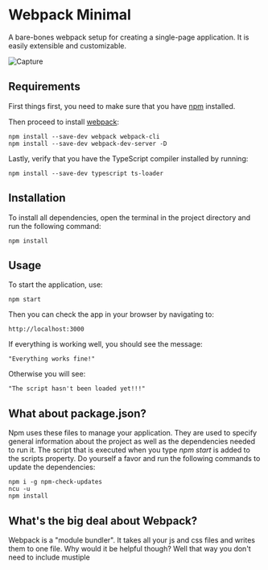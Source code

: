 # Webpack Minimal
A bare-bones webpack setup for creating a single-page application.
It is easily extensible and customizable.

![Capture](https://user-images.githubusercontent.com/37275728/186276468-2543c207-f235-43b9-b9d1-f3ad8d393ba6.PNG)

## Requirements

First things first, you need to make sure that you have [npm](https://www.npmjs.com/) installed.

Then proceed to install [webpack](https://webpack.js.org/):
    
    npm install --save-dev webpack webpack-cli
    npm install --save-dev webpack-dev-server -D
    
Lastly, verify that you have the TypeScript compiler installed by running:

    npm install --save-dev typescript ts-loader

## Installation

To install all dependencies, open the terminal in the project directory and run the following command:

    npm install

## Usage

To start the application, use:

    npm start

Then you can check the app in your browser by navigating to:

    http://localhost:3000

If everything is working well, you should see the message:

    "Everything works fine!"

Otherwise you will see:

    "The script hasn't been loaded yet!!!"

## What about package.json?

Npm uses these files to manage your application.
They are used to specify general information about the project as well as the dependencies needed to run it.
The script that is executed when you type *npm start* is added to the scripts property.
Do yourself a favor and run the following commands to update the dependencies: 

    npm i -g npm-check-updates
    ncu -u
    npm install

## What's the big deal about Webpack? 

Webpack is a "module bundler". It takes all your js and css files and writes them to one file. Why would it be helpful though? Well that way you don't need to include mustiple *<script>* tags in your html files. 
    
One instresting thing in webpack.config.js file is *devServer*.
    
Under the hood, Webpack dev server is a mini Node.js Express server. That server listens to when files were changed, and reloads the html files.

## What about the TypeScript itself?

TypeScript is configured using tsconfig.json where you can specify to which version of JavaScript should it be transpiled.
